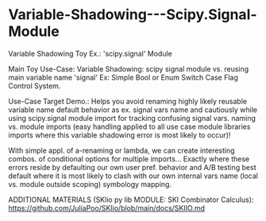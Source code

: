 # Variable-Shadowing---Scipy.Signal-Module
Variable Shadowing Toy Ex.: 'scipy.signal' Module

Main Toy Use-Case:
Variable Shadowing: scipy signal module vs. reusing main variable name 'signal' Ex: Simple Bool or Enum Switch Case Flag Control System.

Use-Case Target Demo.: Helps you avoid renaming highly likely reusable variable name default behavior as ex. signal vars name and cautiously while using scipy.signal module import for tracking confusing signal vars. naming vs. module imports (easy handling applied to all use case module libraries imports where this variable shadowing error is most likely to occur)!

With simple appl. of a-renaming or lambda, we can create interesting combos. of conditional options for multiple imports... Exactly where these errors reside  by defaulting our own user pref. behavior and A/B testing best default where it is most likely to clash with our own internal vars name (local vs. module outside scoping) symbology mapping.

ADDITIONAL MATERIALS (SKlio py lib MODULE: SKI Combinator Calculus): https://github.com/JuliaPoo/SKIio/blob/main/docs/SKIIO.md
